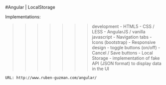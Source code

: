 #Angular | LocalStorage

Implementations:

>>>>>>> development
	- HTML5
	- CSS / LESS
	- AngularJS / vanilla javascript
	- Navigation tabs
	- Icons (bootstrap)
	- Responsive design
	- toggle buttons (on/off)
	- Cancel / Save buttons
	- Local Storage
	- implementation of fake API (JSON format) to display data in the UI

	URL: http://www.ruben-guzman.com/angular/
